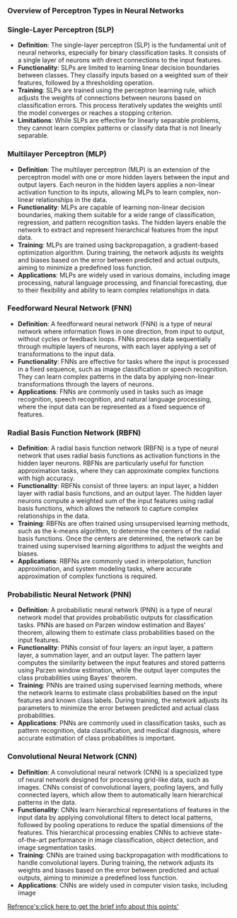 ### Overview of Perceptron Types in Neural Networks

### Single-Layer Perceptron (SLP)
- **Definition**: The single-layer perceptron (SLP) is the fundamental unit of neural networks, especially for binary classification tasks. It consists of a single layer of neurons with direct connections to the input features.
- **Functionality**: SLPs are limited to learning linear decision boundaries between classes. They classify inputs based on a weighted sum of their features, followed by a thresholding operation.
- **Training**: SLPs are trained using the perceptron learning rule, which adjusts the weights of connections between neurons based on classification errors. This process iteratively updates the weights until the model converges or reaches a stopping criterion.
- **Limitations**: While SLPs are effective for linearly separable problems, they cannot learn complex patterns or classify data that is not linearly separable.

### Multilayer Perceptron (MLP)
- **Definition**: The multilayer perceptron (MLP) is an extension of the perceptron model with one or more hidden layers between the input and output layers. Each neuron in the hidden layers applies a non-linear activation function to its inputs, allowing MLPs to learn complex, non-linear relationships in the data.
- **Functionality**: MLPs are capable of learning non-linear decision boundaries, making them suitable for a wide range of classification, regression, and pattern recognition tasks. The hidden layers enable the network to extract and represent hierarchical features from the input data.
- **Training**: MLPs are trained using backpropagation, a gradient-based optimization algorithm. During training, the network adjusts its weights and biases based on the error between predicted and actual outputs, aiming to minimize a predefined loss function.
- **Applications**: MLPs are widely used in various domains, including image processing, natural language processing, and financial forecasting, due to their flexibility and ability to learn complex relationships in data.

### Feedforward Neural Network (FNN)
- **Definition**: A feedforward neural network (FNN) is a type of neural network where information flows in one direction, from input to output, without cycles or feedback loops. FNNs process data sequentially through multiple layers of neurons, with each layer applying a set of transformations to the input data.
- **Functionality**: FNNs are effective for tasks where the input is processed in a fixed sequence, such as image classification or speech recognition. They can learn complex patterns in the data by applying non-linear transformations through the layers of neurons.
- **Applications**: FNNs are commonly used in tasks such as image recognition, speech recognition, and natural language processing, where the input data can be represented as a fixed sequence of features.

### Radial Basis Function Network (RBFN)
- **Definition**: A radial basis function network (RBFN) is a type of neural network that uses radial basis functions as activation functions in the hidden layer neurons. RBFNs are particularly useful for function approximation tasks, where they can approximate complex functions with high accuracy.
- **Functionality**: RBFNs consist of three layers: an input layer, a hidden layer with radial basis functions, and an output layer. The hidden layer neurons compute a weighted sum of the input features using radial basis functions, which allows the network to capture complex relationships in the data.
- **Training**: RBFNs are often trained using unsupervised learning methods, such as the k-means algorithm, to determine the centers of the radial basis functions. Once the centers are determined, the network can be trained using supervised learning algorithms to adjust the weights and biases.
- **Applications**: RBFNs are commonly used in interpolation, function approximation, and system modeling tasks, where accurate approximation of complex functions is required.

### Probabilistic Neural Network (PNN)
- **Definition**: A probabilistic neural network (PNN) is a type of neural network model that provides probabilistic outputs for classification tasks. PNNs are based on Parzen window estimation and Bayes' theorem, allowing them to estimate class probabilities based on the input features.
- **Functionality**: PNNs consist of four layers: an input layer, a pattern layer, a summation layer, and an output layer. The pattern layer computes the similarity between the input features and stored patterns using Parzen window estimation, while the output layer computes the class probabilities using Bayes' theorem.
- **Training**: PNNs are trained using supervised learning methods, where the network learns to estimate class probabilities based on the input features and known class labels. During training, the network adjusts its parameters to minimize the error between predicted and actual class probabilities.
- **Applications**: PNNs are commonly used in classification tasks, such as pattern recognition, data classification, and medical diagnosis, where accurate estimation of class probabilities is important.

### Convolutional Neural Network (CNN)
- **Definition**: A convolutional neural network (CNN) is a specialized type of neural network designed for processing grid-like data, such as images. CNNs consist of convolutional layers, pooling layers, and fully connected layers, which allow them to automatically learn hierarchical patterns in the data.
- **Functionality**: CNNs learn hierarchical representations of features in the input data by applying convolutional filters to detect local patterns, followed by pooling operations to reduce the spatial dimensions of the features. This hierarchical processing enables CNNs to achieve state-of-the-art performance in image classification, object detection, and image segmentation tasks.
- **Training**: CNNs are trained using backpropagation with modifications to handle convolutional layers. During training, the network adjusts its weights and biases based on the error between predicted and actual outputs, aiming to minimize a predefined loss function.
- **Applications**: CNNs are widely used in computer vision tasks, including image

[Refrence's:click here to get the brief info about this points'](https://www.simplilearn.com/tutorials/deep-learning-tutorial/perceptron)

